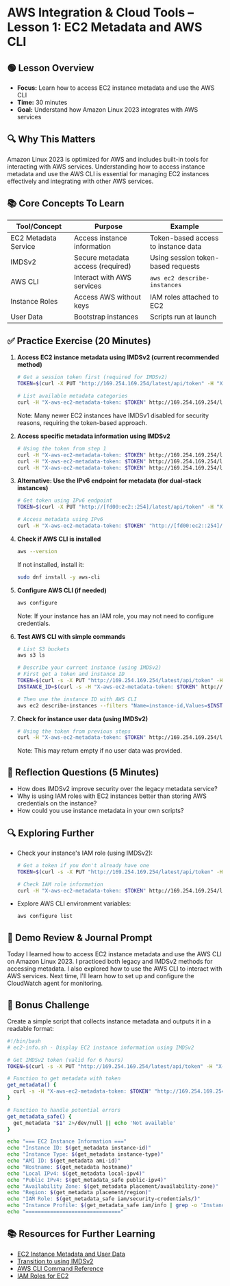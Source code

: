 # AWS Integration & Cloud Tools – Lesson 1: EC2 Metadata and AWS CLI

## 🟢 Lesson Overview
- **Focus:** Learn how to access EC2 instance metadata and use the AWS CLI
- **Time:** 30 minutes
- **Goal:** Understand how Amazon Linux 2023 integrates with AWS services

## 🔍 Why This Matters
Amazon Linux 2023 is optimized for AWS and includes built-in tools for interacting with AWS services. Understanding how to access instance metadata and use the AWS CLI is essential for managing EC2 instances effectively and integrating with other AWS services.

## 📚 Core Concepts To Learn

| Tool/Concept | Purpose | Example |
|--------------|---------|---------|
| EC2 Metadata Service | Access instance information | Token-based access to instance data |
| IMDSv2 | Secure metadata access (required) | Using session token-based requests |
| AWS CLI | Interact with AWS services | `aws ec2 describe-instances` |
| Instance Roles | Access AWS without keys | IAM roles attached to EC2 |
| User Data | Bootstrap instances | Scripts run at launch |

## ✅ Practice Exercise (20 Minutes)

1. **Access EC2 instance metadata using IMDSv2 (current recommended method)**
   ```bash
   # Get a session token first (required for IMDSv2)
   TOKEN=$(curl -X PUT "http://169.254.169.254/latest/api/token" -H "X-aws-ec2-metadata-token-ttl-seconds: 21600")
   
   # List available metadata categories
   curl -H "X-aws-ec2-metadata-token: $TOKEN" http://169.254.169.254/latest/meta-data/
   ```
   Note: Many newer EC2 instances have IMDSv1 disabled for security reasons, requiring the token-based approach.

2. **Access specific metadata information using IMDSv2**
   ```bash
   # Using the token from step 1
   curl -H "X-aws-ec2-metadata-token: $TOKEN" http://169.254.169.254/latest/meta-data/instance-id
   curl -H "X-aws-ec2-metadata-token: $TOKEN" http://169.254.169.254/latest/meta-data/instance-type
   curl -H "X-aws-ec2-metadata-token: $TOKEN" http://169.254.169.254/latest/meta-data/local-ipv4
   ```

3. **Alternative: Use the IPv6 endpoint for metadata (for dual-stack instances)**
   ```bash
   # Get token using IPv6 endpoint
   TOKEN=$(curl -X PUT "http://[fd00:ec2::254]/latest/api/token" -H "X-aws-ec2-metadata-token-ttl-seconds: 21600")
   
   # Access metadata using IPv6
   curl -H "X-aws-ec2-metadata-token: $TOKEN" "http://[fd00:ec2::254]/latest/meta-data/"
   ```

4. **Check if AWS CLI is installed**
   ```bash
   aws --version
   ```
   If not installed, install it:
   ```bash
   sudo dnf install -y aws-cli
   ```

5. **Configure AWS CLI (if needed)**
   ```bash
   aws configure
   ```
   Note: If your instance has an IAM role, you may not need to configure credentials.

6. **Test AWS CLI with simple commands**
   ```bash
   # List S3 buckets
   aws s3 ls
   
   # Describe your current instance (using IMDSv2)
   # First get a token and instance ID
   TOKEN=$(curl -s -X PUT "http://169.254.169.254/latest/api/token" -H "X-aws-ec2-metadata-token-ttl-seconds: 21600")
   INSTANCE_ID=$(curl -s -H "X-aws-ec2-metadata-token: $TOKEN" http://169.254.169.254/latest/meta-data/instance-id)
   
   # Then use the instance ID with AWS CLI
   aws ec2 describe-instances --filters "Name=instance-id,Values=$INSTANCE_ID"
   ```

7. **Check for instance user data (using IMDSv2)**
   ```bash
   # Using the token from previous steps
   curl -H "X-aws-ec2-metadata-token: $TOKEN" http://169.254.169.254/latest/user-data
   ```
   Note: This may return empty if no user data was provided.

## 🧠 Reflection Questions (5 Minutes)
- How does IMDSv2 improve security over the legacy metadata service?
- Why is using IAM roles with EC2 instances better than storing AWS credentials on the instance?
- How could you use instance metadata in your own scripts?

## 🔍 Exploring Further
- Check your instance's IAM role (using IMDSv2):
  ```bash
  # Get a token if you don't already have one
  TOKEN=$(curl -s -X PUT "http://169.254.169.254/latest/api/token" -H "X-aws-ec2-metadata-token-ttl-seconds: 21600")
  
  # Check IAM role information
  curl -H "X-aws-ec2-metadata-token: $TOKEN" http://169.254.169.254/latest/meta-data/iam/info
  ```
- Explore AWS CLI environment variables:
  ```bash
  aws configure list
  ```

## 📝 Demo Review & Journal Prompt
Today I learned how to access EC2 instance metadata and use the AWS CLI on Amazon Linux 2023.
I practiced both legacy and IMDSv2 methods for accessing metadata.
I also explored how to use the AWS CLI to interact with AWS services.
Next time, I'll learn how to set up and configure the CloudWatch agent for monitoring.

## 🌟 Bonus Challenge
Create a simple script that collects instance metadata and outputs it in a readable format:

```bash
#!/bin/bash
# ec2-info.sh - Display EC2 instance information using IMDSv2

# Get IMDSv2 token (valid for 6 hours)
TOKEN=$(curl -s -X PUT "http://169.254.169.254/latest/api/token" -H "X-aws-ec2-metadata-token-ttl-seconds: 21600")

# Function to get metadata with token
get_metadata() {
  curl -s -H "X-aws-ec2-metadata-token: $TOKEN" "http://169.254.169.254/latest/meta-data/$1"
}

# Function to handle potential errors
get_metadata_safe() {
  get_metadata "$1" 2>/dev/null || echo 'Not available'
}

echo "=== EC2 Instance Information ==="
echo "Instance ID: $(get_metadata instance-id)"
echo "Instance Type: $(get_metadata instance-type)"
echo "AMI ID: $(get_metadata ami-id)"
echo "Hostname: $(get_metadata hostname)"
echo "Local IPv4: $(get_metadata local-ipv4)"
echo "Public IPv4: $(get_metadata_safe public-ipv4)"
echo "Availability Zone: $(get_metadata placement/availability-zone)"
echo "Region: $(get_metadata placement/region)"
echo "IAM Role: $(get_metadata_safe iam/security-credentials/)"
echo "Instance Profile: $(get_metadata_safe iam/info | grep -o 'InstanceProfileArn.*\"' | cut -d'"' -f3)"
echo "==============================="
```

## 📚 Resources for Further Learning
- [EC2 Instance Metadata and User Data](https://docs.aws.amazon.com/AWSEC2/latest/UserGuide/ec2-instance-metadata.html)
- [Transition to using IMDSv2](https://docs.aws.amazon.com/AWSEC2/latest/UserGuide/configuring-instance-metadata-service.html)
- [AWS CLI Command Reference](https://awscli.amazonaws.com/v2/documentation/api/latest/index.html)
- [IAM Roles for EC2](https://docs.aws.amazon.com/AWSEC2/latest/UserGuide/iam-roles-for-amazon-ec2.html)